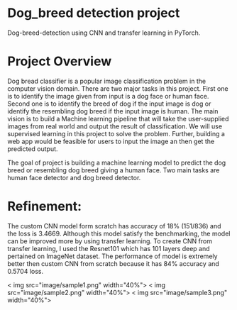 # Dog_breed detection project
 Dog-breed-detection using CNN and transfer learning in PyTorch. 
 
# Project Overview
Dog bread classifier is a popular image classification problem in the computer vision domain.  There are two major tasks in this project. First one is to identify the image given from input is a dog face or human face. Second one is to identify the breed of dog if the input image is dog or identify the resembling dog breed if the input image is human. The main vision is to build a Machine learning pipeline that will take the user-supplied images from real world and output the result of classification. We will use supervised learning in this project to solve the problem. Further, building a web app would be feasible for users to input the image an then get the predicted output. 

The goal of project is building a machine learning model to predict the dog breed or resembling dog breed giving a human face. Two main tasks are human face detector and dog breed detector.

# Refinement:
The custom  CNN model form scratch has accuracy of 18% (151/836) and the loss is 3.4669. Although this model satisfy the benchmarking, the model can be improved more by using transfer learning. To create CNN from transfer learning, I used the Resnet101 which has 101 layers deep and pertained on ImageNet dataset. The performance of model is extremely better then custom CNN from scratch because it has 84% accuracy and  0.5704 loss.

< img src="image/sample1.png" width="40%">
< img src="image/sample2.png" width="40%">
< img src="image/sample3.png" width="40%">
